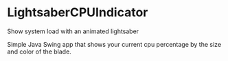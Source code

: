 # LightsaberCPUIndicator
Show system load with an animated lightsaber

Simple Java Swing app that shows your current cpu percentage by the size and color of the blade.
